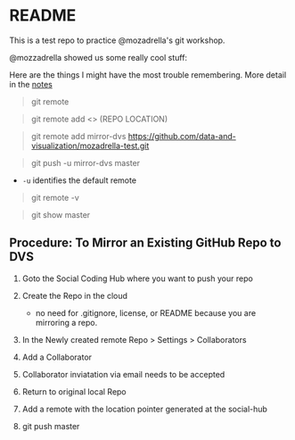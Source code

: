 # README

This is a test repo to practice @mozadrella's git workshop.

@mozzadrella showed us some really cool stuff:

Here are the things I might have the most trouble remembering.  More detail in the [notes](notes.md)

> git remote
  
> git remote add <<origin>> (REPO LOCATION)
  
> git remote add mirror-dvs https://github.com/data-and-visualization/mozadrella-test.git
  
> git push -u mirror-dvs master
  
- `-u` identifies the default remote
      
> git remote -v
  
> git show master

## Procedure:  To Mirror an Existing GitHub Repo to DVS

1. Goto the Social Coding Hub where you want to push your repo
1. Create the Repo in the cloud

    - no need for .gitignore, license, or README because you are mirroring a repo.
    
1. In the Newly created remote Repo > Settings > Collaborators
1. Add a Collaborator
1. Collaborator inviatation via email needs to be accepted
1. Return to original local Repo
1. Add a remote with the location pointer generated at the social-hub
1. git push <mirror-repo-name> master
  
  
  
  
  
  
  
 